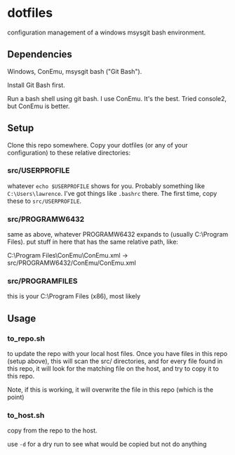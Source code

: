 # dotfiles

configuration management of a windows msysgit bash environment.


## Dependencies

Windows, ConEmu, msysgit bash ("Git Bash").

Install Git Bash first.

Run a bash shell using git bash. I use ConEmu. It's the best. Tried console2, but ConEmu is better.

## Setup

Clone this repo somewhere.
Copy your dotfiles (or any of your configuration) to these relative directories:

### src/USERPROFILE

whatever `echo $USERPROFILE` shows for you. Probably something like `C:\Users\lawrence`. I've got things like `.bashrc` there. The first time, copy these to `src/USERPROFILE`. 

### src/PROGRAMW6432

same as above, whatever PROGRAMW6432 expands to (usually C:\Program Files). put stuff in here that has the same relative path, like:

C:\Program Files\ConEmu\ConEmu.xml -> src/PROGRAMW6432/ConEmu/ConEmu.xml

### src/PROGRAMFILES

this is your C:\Program Files (x86), most likely

## Usage

### to_repo.sh 

to update the repo with your local host files. Once you have files in this repo (setup above), this will scan the src/ directories, and for every file found in this repo, it will look for the matching file on the host, and try to copy it to this repo.

Note, if this is working, it will overwrite the file in this repo (which is the point)

### to_host.sh

copy from the repo to the host.

use `-d` for a dry run to see what would be copied but not do anything